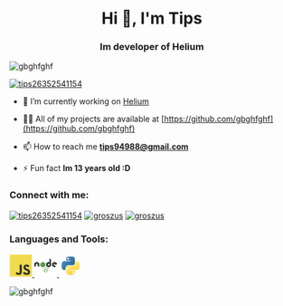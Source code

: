 <h1 align="center">Hi 👋, I'm Tips</h1>
<h3 align="center">Im developer of Helium</h3>

<p align="left"> <img src="https://komarev.com/ghpvc/?username=gbghfghf&label=Profile%20views&color=0e75b6&style=flat" alt="gbghfghf" /> </p>

<p align="left"> <a href="https://twitter.com/tips26352541154" target="blank"><img src="https://img.shields.io/twitter/follow/tips26352541154?logo=twitter&style=for-the-badge" alt="tips26352541154" /></a> </p>

- 🔭 I’m currently working on [Helium](https://github.com/gbghfghf/Helium)

- 👨‍💻 All of my projects are available at [https://github.com/gbghfghf](https://github.com/gbghfghf)

- 📫 How to reach me **tips94988@gmail.com**

- ⚡ Fun fact **Im 13 years old :D**

<h3 align="left">Connect with me:</h3>
<p align="left">
<a href="https://twitter.com/tips26352541154" target="blank"><img align="center" src="https://raw.githubusercontent.com/rahuldkjain/github-profile-readme-generator/master/src/images/icons/Social/twitter.svg" alt="tips26352541154" height="30" width="40" /></a>
<a href="https://www.youtube.com/c/groszus" target="blank"><img align="center" src="https://raw.githubusercontent.com/rahuldkjain/github-profile-readme-generator/master/src/images/icons/Social/youtube.svg" alt="groszus" height="30" width="40" /></a>
<a href="https://discord.gg/groszus" target="blank"><img align="center" src="https://raw.githubusercontent.com/rahuldkjain/github-profile-readme-generator/master/src/images/icons/Social/discord.svg" alt="groszus" height="30" width="40" /></a>
</p>

<h3 align="left">Languages and Tools:</h3>
<p align="left"> <a href="https://developer.mozilla.org/en-US/docs/Web/JavaScript" target="_blank" rel="noreferrer"> <img src="https://raw.githubusercontent.com/devicons/devicon/master/icons/javascript/javascript-original.svg" alt="javascript" width="40" height="40"/> </a> <a href="https://nodejs.org" target="_blank" rel="noreferrer"> <img src="https://raw.githubusercontent.com/devicons/devicon/master/icons/nodejs/nodejs-original-wordmark.svg" alt="nodejs" width="40" height="40"/> </a> <a href="https://www.python.org" target="_blank" rel="noreferrer"> <img src="https://raw.githubusercontent.com/devicons/devicon/master/icons/python/python-original.svg" alt="python" width="40" height="40"/> </a> </p>

<p><img align="left" src="https://github-readme-stats.vercel.app/api/wakatime?username=Tips-Discord" alt="gbghfghf" /></p>
